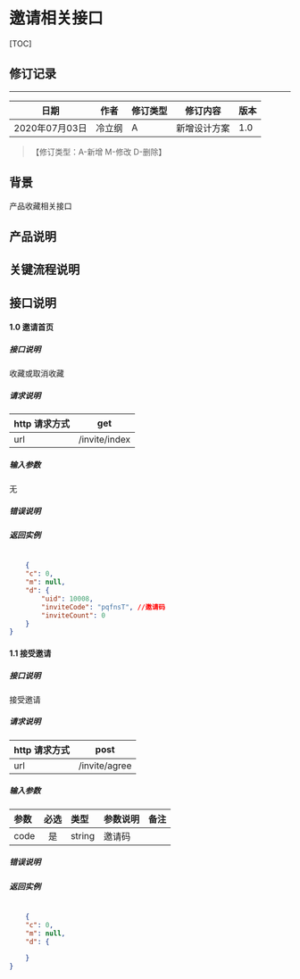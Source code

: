 # 邀请相关接口

[TOC]
## 修订记录
----
日期 | 作者 | 修订类型 | 修订内容 | 版本|
---- | ---- | ---- | ---- | ---- |
2020年07月03日|冷立纲|A|新增设计方案|1.0|

> 【修订类型：A-新增  M-修改 D-删除】

## 背景

产品收藏相关接口

## 产品说明



## 关键流程说明

## 接口说明

#### 1.0 邀请首页

##### 接口说明

收藏或取消收藏

##### 请求说明

| http 请求方式          | get     |
|:------------- |:---------------:|
| url      | /invite/index |

#####  输入参数

无


#####  错误说明




#####  返回实例
```json
    
    {
    "c": 0,
    "m": null,
    "d": {
        "uid": 10008,
        "inviteCode": "pqfnsT", //邀请码
        "inviteCount": 0
    }
}

```


#### 1.1 接受邀请

##### 接口说明

接受邀请

##### 请求说明

| http 请求方式          | post     |
|:------------- |:---------------:|
| url      | /invite/agree |

#####  输入参数

| 参数          |必选             | 类型       | 参数说明        | 备注          |
|:-------------|:---------------:|:-------------|:-------------|:-------------|
| code      | 是|  string  |  邀请码  |   |


#####  错误说明




#####  返回实例
```json
    
    {
    "c": 0,
    "m": null,
    "d": {
    
    }
}

```



